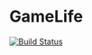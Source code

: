 # GameLife 
[![Build Status](https://travis-ci.com/Yanta07/calculator.svg?branch=master)](https://travis-ci.com/Yanta07/KURSACH)
